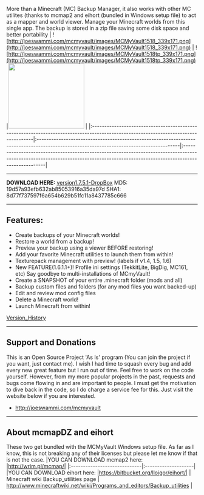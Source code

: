 More than a Minecraft (MC) Backup Manager, it also works with other MC utilites (thanks to mcmap2 and eihort (bundled in Windows setup file) to act as a mapper and world viewer. Manage your Minecraft worlds from this single app. The backup is stored in a zip file saving some disk space and better portability
| ![http://joeswammi.com/mcmyvault/images/MCMyVault1518_339x171.png](http://joeswammi.com/mcmyvault/images/MCMyVault1518_339x171.png) | ![http://joeswammi.com/mcmyvault/images/MCMyVault1518tp_339x171.png](http://joeswammi.com/mcmyvault/images/MCMyVault1518tp_339x171.png) |<a href='http://www.youtube.com/watch?feature=player_embedded&v=EN-Z6jpDxlk' target='_blank'><img src='http://img.youtube.com/vi/EN-Z6jpDxlk/0.jpg' width='200' height=171 /></a> |
|:------------------------------------------------------------------------------------------------------------------------------------|:----------------------------------------------------------------------------------------------------------------------------------------|:---------------------------------------------------------------------------------------------------------------------------------------------------------------------------------|

---

**DOWNLOAD HERE:** [version1.7.5.1-DropBox](https://dl.dropboxusercontent.com/u/60712778/MCMyVaultsetup1_7_5_1.exe)
MD5: 19d57a93efb632ab85053916a35da97d
SHA1: 8d77f737597f6a654b629b51fc11a8437785c666

---

## Features: ##
  * Create backups of your Minecraft worlds!
  * Restore a world from a backup!
  * Preview your backup using a viewer BEFORE restoring!
  * Add your favorite Minecraft utilities to launch them from within!
  * Texturepack management with preview! (labels if v1.4, 1.5, 1.6)
  * New FEATURE(1.6.1.1+)!  Profile ini settings (TekkitLite, BigDig, MC161, etc) Say goodbye to multi-installations of MCmyVault!
  * Create a SNAPSHOT of your entire .minecraft folder (mods and all)
  * Backup custom files and folders (for any mod files you want backed-up)
  * Edit and review mod config files
  * Delete a Minecraft world!
  * Launch Minecraft from within!

[Version\_History](http://joeswammi.com/mcmyvault/)

---

## Support and Donations ##
This is an Open Source Project 'As Is' program (You can join the project if you want, just contact me). I wish I had time to squash every bug and add every new great feature but I run out of time. Feel free to work on the code yourself. However, from my more popular projects in the past, requests and bugs come flowing in and are important to people. I must get the motivation to dive back in the code, so I do charge a service fee for this. Just visit the website below if you are interested.
  * http://joeswammi.com/mcmyvault

---

## About mcmapDZ and eihort ##
These two get bundled with the MCMyVault Windows setup file. As far as I know, this is not breaking any of their licenses but please let me know if that is not the case.
|YOU CAN DOWNLOAD mcmap2 here: |http://wrim.pl/mcmap/|
|:-----------------------------|:--------------------|
|YOU CAN DOWNLOAD eihort here: |https://bitbucket.org/lloigor/eihort/|
| Minecraft wiki Backup\_utilities page | http://www.minecraftwiki.net/wiki/Programs_and_editors/Backup_utilities |

